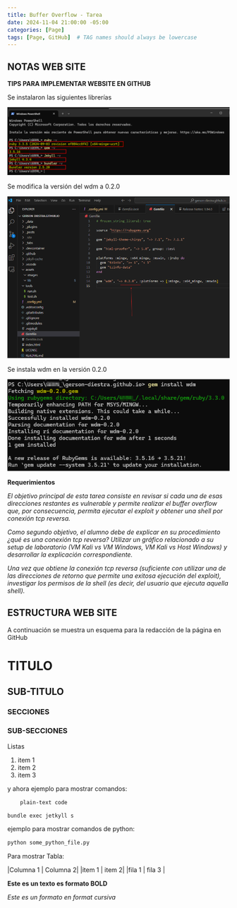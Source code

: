 ```yaml
---
title: Buffer Overflow - Tarea
date: 2024-11-04 21:00:00 -05:00
categories: [Page]
tags: [Page, GitHub]  # TAG names should always be lowercase
---
```


## NOTAS WEB SITE

**TIPS PARA IMPLEMENTAR WEBSITE EN GITHUB**

Se instalaron las siguientes librerías

![alt text](/assets/images/Libraries.png)

Se modifica la versión del wdm a 0.2.0

![alt text](/assets/images/gemfile.png)

Se instala wdm en la versión 0.2.0

![alt text](/assets/images/wdm.png)

**Requerimientos**

*El objetivo principal de esta tarea consiste en revisar si cada una de esas direcciones restantes es vulnerable y permite realizar el buffer overflow que, por consecuencia, permita ejecutar el exploit y obtener una shell por conexión tcp reversa.*



*Como segundo objetivo, el alumno debe de explicar en su procedimiento ¿qué es una conexión tcp reversa? Utilizar un gráfico relacionado a su setup de laboratorio (VM Kali vs VM Windows, VM Kali vs Host Windows) y desarrollar la explicación correspondiente.*



*Una vez que obtiene la conexión tcp reversa (suficiente con utilizar una de las direcciones de retorno que permite una exitosa ejecución del exploit), investigar los permisos de la shell (es decir, del usuario que ejecuta aquella shell).*

## ESTRUCTURA WEB SITE

A continuación se muestra un esquema para la redacción de la página en GitHub

# TITULO

## SUB-TITULO

### SECCIONES


### SUB-SECCIONES


Listas

1. item 1
2. item 2
3. item 3


y ahora ejemplo para mostrar comandos:

        plain-text code

```bash
bundle exec jetkyll s 
```

ejemplo para mostrar comandos de python:

```python
python some_python_file.py
```

Para mostrar Tabla:

|Columna 1 | Columna 2|
|item 1 | item 2|
|fila 1 | fila 3 |

**Este es un texto es formato BOLD**

*Este es un formato en format cursiva*
